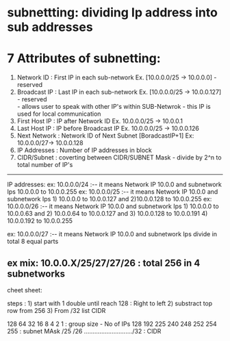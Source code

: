 
# subnettting: dividing Ip address into sub addresses
# 7 Attributes of subnetting:
 
1) Network ID : First IP in each sub-network Ex. [10.0.0.0/25 -> 10.0.0.0] - reserved
2) Broadcast IP : Last IP in each sub-network Ex. [10.0.0.0/25 -> 10.0.0.127] - reserved  
               - allows user to speak with other IP's within SUB-Netwrok
               - this IP is used for local communication
3) First Host IP : IP after Network ID  Ex. 10.0.0.0/25 -> 10.0.0.1
4) Last Host IP : IP before Broadcast IP Ex. 10.0.0.0/25 -> 10.0.0.126
5) Next Network : Network ID of Next Subnet [BoradcastIP+1]
                Ex: 10.0.0.0/27-> 10.0.0.128
6) IP Addresses : Number of IP addresses in block
7) CIDR/Subnet : coverting between CIDR/SUBNET Mask 
              - divide by 2^n to total number of IP's

-------------------------------------------

IP addresses:
ex: 10.0.0.0/24 :-- it means Network IP 10.0.0 and subnetwork Ips 10.0.0.0 to 10.0.0.255
ex: 10.0.0.0/25 :-- it means Network IP 10.0.0 and 
                    subnetwork Ips 1) 10.0.0.0 to 10.0.0.127 and 
                             2)10.0.0.128 to 10.0.0.255
ex: 10.0.0.0/26 :-- it means Network IP 10.0.0 and 
                    subnetwork Ips 1) 10.0.0.0 to 10.0.0.63 and 
                             2) 10.0.0.64 to 10.0.0.127 and 
                             3) 10.0.0.128 to 10.0.0.191
                             4) 10.0.0.192 to 10.0.0.255

ex: 10.0.0.0/27 :-- it means Network IP 10.0.0 and 
                    subnetwork Ips divide in total 8 equal parts

ex mix: 10.0.0.X/25/27/27/26 : total 256 in 4 subnetworks
-----------------------------------------------------

cheet sheet:
 
 steps : 1) start with 1 double until reach 128  : Right to left
         2) substract top row from 256
         3) From /32 list CIDR

 128   64    32    16    8    4    2   1   : group size - No of IPs
 128   192  225   240   248  252  254  255 : subnet MAsk
 /25   /26 ............................/32  : CIDR